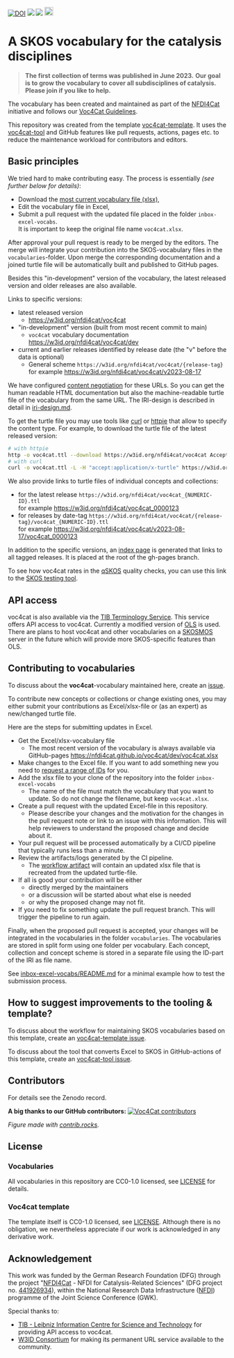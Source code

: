 [![DOI](https://zenodo.org/badge/DOI/10.5281/zenodo.8313341.svg)](https://doi.org/10.5281/zenodo.8313341)
[![](https://github.com/nfdi4cat/voc4cat/workflows/Publish/badge.svg)](https://github.com/nfdi4cat/voc4cat/actions)
[![](https://github.com/nfdi4cat/voc4cat/workflows/Build/badge.svg)](https://github.com/nfdi4cat/voc4cat/actions)
[<img src="https://www.w3.org/Icons/SW/Buttons/sw-skos-blue-v.svg" height="20" alt="SKOS logo" />](https://www.w3.org/TR/skos-primer/)

# A SKOS vocabulary for the catalysis disciplines

> **The first collection of terms was published in June 2023.**
> **Our goal is to grow the vocabulary to cover all subdisciplines of catalysis.**
> **Please join if you like to help.**

The vocabulary has been created and maintained as part of the [NFDI4Cat](http://nfdi4cat.org) initiative and follows our [Voc4Cat Guidelines](https://doi.org/10.5281/zenodo.7669183).

This repository was created from the template [voc4cat-template](https://github.com/nfdi4cat/voc4cat-template).
It uses the [voc4cat-tool](https://github.com/nfdi4cat/voc4cat-tool) and GitHub features like pull requests, actions, pages etc. to reduce the maintenance workload for contributors and editors.

## Basic principles

We tried hard to make contributing easy. The process is essentially *(see further below for details)*:

- Download the [most current vocabulary file (xlsx)](https://nfdi4cat.github.io/voc4cat/dev/voc4cat.xlsx),
- Edit the vocabulary file in Excel,
- Submit a pull request with the updated file placed in the folder `inbox-excel-vocabs`.<BR>It is important to keep the original file name `voc4cat.xlsx`.

After approval your pull request is ready to be merged by the editors. 
The merge will integrate your contribution into the SKOS-vocabulary files in the `vocabularies`-folder. 
Upon merge the corresponding documentation and a joined turtle file will be automatically built and published to GitHub pages.

Besides this "in-development" version of the vocabulary, the latest released version and older releases are also available.

Links to specific versions:

- latest released version
  - https://w3id.org/nfdi4cat/voc4cat
- "in-development" version (built from most recent commit to main)
  - `voc4cat` vocabulary documentation https://w3id.org/nfdi4cat/voc4cat/dev
- current and earlier releases identified by release date (the "v" before the data is optional)
  - General scheme `https://w3id.org/nfdi4cat/voc4cat/{release-tag}`<BR>for example https://w3id.org/nfdi4cat/voc4cat/v2023-08-17

We have configured [content negotiation](https://en.wikipedia.org/wiki/Content_negotiation) for these URLs.
So you can get the human readable HTML documentation but also the machine-readable turtle file of the vocabulary from the same URL.
The IRI-design is described in detail in [iri-design.md](https://github.com/nfdi4cat/voc4cat/blob/main/iri-design.md).

To get the turtle file you may use tools like [curl](https://curl.se/) or [httpie](https://httpie.io/docs/cli) that allow to specify the content type. For example, to download the turtle file of the latest released version:

```bash
# with httpie
http -o voc4cat.ttl --download https://w3id.org/nfdi4cat/voc4cat Accept:"application/x-turtle"
# with curl
curl -o voc4cat.ttl -L -H "accept:application/x-turtle" https://w3id.org/nfdi4cat/voc4cat
```

We also provide links to turtle files of individual concepts and collections:

- for the latest release `https://w3id.org/nfdi4cat/voc4cat_{NUMERIC-ID}.ttl`<BR>for example https://w3id.org/nfdi4cat/voc4cat_0000123
- for releases by date-tag `https://w3id.org/nfdi4cat/voc4cat/{release-tag}/voc4cat_{NUMERIC-ID}.ttl`<BR>for example https://w3id.org/nfdi4cat/voc4cat/v2023-08-17/voc4cat_0000123

In addition to the specific versions, an [index page](https://nfdi4cat.github.io/voc4cat/) is generated that links to all tagged releases.
It is placed at the root of the gh-pages branch.

To see how voc4cat rates in the [qSKOS](https://github.com/cmader/qSKOS) quality checks,
you can use this link to the [SKOS testing tool](http://skos-play.sparna.fr/skos-testing-tool/test?url=https://nfdi4cat.github.io/voc4cat/dev/voc4cat.ttl&rules=anr,chr,dcc,dlv,el,hr,husv,ilc,ipl,ml,mri,ncl,oc,oilt,ol,otc,rc,rrc,strc,tchbc,uc,ucil,urc&format=html).

## API access

voc4cat is also available via the [TIB Terminology Service](https://terminology.tib.eu/ts/ontologies/voc4cat).
This service offers API access to voc4cat. Currently a modified version of [OLS](https://terminology.tib.eu/ts/about) is used.
There are plans to host voc4cat and other vocabularies on a [SKOSMOS](https://skosmos.org/) server in the future which will provide more SKOS-specific features than OLS.

## Contributing to vocabularies

To discuss about the **voc4cat**-vocabulary maintained here, create an [issue](https://github.com/nfdi4cat/voc4cat/issues).

To contribute new concepts or collections or change existing ones, you may either submit your contributions as Excel/xlsx-file or (as an expert) as new/changed turtle file.

Here are the steps for submitting updates in Excel.

- Get the Excel/xlsx-vocabulary file
  - The most recent version of the vocabulary is always available via GitHub-pages https://nfdi4cat.github.io/voc4cat/dev/voc4cat.xlsx
- Make changes to the Excel file. If you want to add something new you need to [request a range of IDs](https://github.com/nfdi4cat/voc4cat/issues/new/choose) for you.
- Add the xlsx file to your clone of the repository into the folder `inbox-excel-vocabs`
  - The name of the file must match the vocabulary that you want to update. So do not change the filename, but keep `voc4cat.xlsx`.
- Create a pull request with the updated Excel-file in this repository.
  - Please describe your changes and the motivation for the changes in the pull request note or link to an issue with this information. This will help reviewers to understand the proposed change and decide about it.
- Your pull request will be processed automatically by a CI/CD pipeline that typically runs less than a minute.
- Review the artifacts/logs generated by the CI pipeline.
  - The [workflow artifact](https://docs.github.com/en/actions/managing-workflow-runs/downloading-workflow-artifacts) will contain an updated xlsx file that is recreated from the updated turtle-file.
- If all is good your contribution will be either
  - directly merged by the maintainers
  - or a discussion will be started about what else is needed
  - or why the proposed change may not fit.
- If you need to fix something update the pull request branch. This will trigger the pipeline to run again.

Finally, when the proposed pull request is accepted, your changes will be integrated in the vocabularies in the folder `vocabularies`. 
The vocabularies are stored in split form using one folder per vocabulary.
Each concept, collection and concept scheme is stored in a separate file using the ID-part of the IRI as file name.

See [inbox-excel-vocabs/README.md](inbox-excel-vocabs/README.md) for a minimal example how to test the submission process.

## How to suggest improvements to the tooling & template?

To discuss about the workflow for maintaining SKOS vocabularies based on this template, create an [voc4cat-template issue](https://github.com/nfdi4cat/voc4cat-template/issues).

To discuss about the tool that converts Excel to SKOS in GitHub-actions of this template, create an [voc4cat-tool issue](https://github.com/nfdi4cat/voc4cat-tool/issues).

## Contributors

For details see the Zenodo record.

**A big thanks to our GitHub contributors:**
<a href="https://github.com/nfdi4cat/voc4cat/graphs/contributors">
  <img src="https://contrib.rocks/image?repo=nfdi4cat/voc4cat" alt="Voc4Cat contributors"/>
</a>

*Figure made with [contrib.rocks](https://contrib.rocks).*

## License

### Vocabularies

All vocabularies in this repository are CC0-1.0 licensed, see [LICENSE](LICENSE) for details.

### Voc4cat template

The template itself is CC0-1.0 licensed, see [LICENSE](https://github.com/nfdi4cat/voc4cat-template/blob/main/LICENSE). Although there is no obligation, we nevertheless appreciate if our work is acknowledged in any derivative work.

## Acknowledgement

This work was funded by the German Research Foundation (DFG) through the project "[NFDI4Cat](https://nfdi4cat.org) - NFDI for Catalysis-Related Sciences" (DFG project no. [441926934](https://gepris.dfg.de/gepris/projekt/441926934)), within the National Research Data Infrastructure ([NFDI](https://www.nfdi.de)) programme of the Joint Science Conference (GWK).

Special thanks to:

- [TIB - Leibniz Information Centre for Science and Technology](https://www.tib.eu/en/) for providing API access to voc4cat.
- [W3ID Consortium](https://w3id.org) for making its permanent URL service available to the community.
